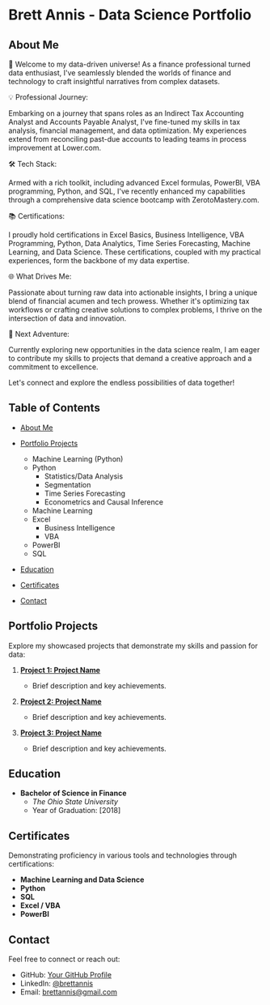 # Brett Annis - Data Science Portfolio

## About Me

🚀 Welcome to my data-driven universe! As a finance professional turned data enthusiast, I've seamlessly blended the worlds of finance and technology to craft insightful narratives from complex datasets.


💡 Professional Journey:

Embarking on a journey that spans roles as an Indirect Tax Accounting Analyst and Accounts Payable Analyst, I've fine-tuned my skills in tax analysis, financial management, and data optimization. My              experiences extend from reconciling past-due accounts to leading teams in process improvement at Lower.com.


🛠️ Tech Stack:

Armed with a rich toolkit, including advanced Excel formulas, PowerBI, VBA programming, Python, and SQL, I've recently enhanced my capabilities through a comprehensive data science bootcamp with                  ZerotoMastery.com.


📚 Certifications:

I proudly hold certifications in Excel Basics, Business Intelligence, VBA Programming, Python, Data Analytics, Time Series Forecasting, Machine Learning, and Data Science. These certifications, coupled           with my practical experiences, form the backbone of my data expertise.


🌐 What Drives Me:

Passionate about turning raw data into actionable insights, I bring a unique blend of financial acumen and tech prowess. Whether it's optimizing tax workflows or crafting creative solutions to complex            problems, I thrive on the intersection of data and innovation.


🎯 Next Adventure:

Currently exploring new opportunities in the data science realm, I am eager to contribute my skills to projects that demand a creative approach and a commitment to excellence.

Let's connect and explore the endless possibilities of data together!

## Table of Contents
- [About Me](#about-me)
- [Portfolio Projects](#portfolio-projects)
   - Machine Learning (Python)
   - Python
      - Statistics/Data Analysis
      - Segmentation
      - Time Series Forecasting
      - Econometrics and Causal Inference
   - Machine Learning
   - Excel
      - Business Intelligence
      - VBA
   - PowerBI
   - SQL
      
- [Education](#education)
- [Certificates](#certificates)
- [Contact](#contact)

## Portfolio Projects
Explore my showcased projects that demonstrate my skills and passion for data:

1. **[Project 1: Project Name](link-to-project-1)**
   - Brief description and key achievements.

2. **[Project 2: Project Name](link-to-project-2)**
   - Brief description and key achievements.

3. **[Project 3: Project Name](link-to-project-3)**
   - Brief description and key achievements.

## Education
- **Bachelor of Science in Finance**
  - *The Ohio State University*
  - Year of Graduation: [2018]

## Certificates
Demonstrating proficiency in various tools and technologies through certifications:

- **Machine Learning and Data Science**
- **Python**
- **SQL**
- **Excel / VBA**
- **PowerBI**

## Contact
Feel free to connect or reach out:

- GitHub: [Your GitHub Profile](link-to-github)
- LinkedIn: [@brettannis](https://www.linkedin.com/in/brett-annis-308418137/)
- Email: brettannis@gmail.com

